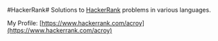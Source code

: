 #HackerRank#
Solutions to [HackerRank](https://www.hackerrank.com/) problems in various languages.

My Profile: [https://www.hackerrank.com/acroy](https://www.hackerrank.com/acroy)
